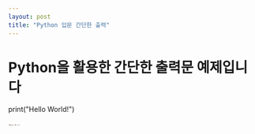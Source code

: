 ```yaml
---
layout: post
title: "Python 입문 간단한 출력"
---
```


# Python을 활용한 간단한 출력문 예제입니다



print("Hello World!")

<img src="/assets/images/Python간단출력.PNG" width="5%" height="5%" title="제목" alt="아무거나"/>
